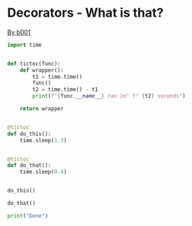 # Decorators - What is that?

[By b001](https://www.youtube.com/watch?v=BE-L7xu8pO4)

```python
import time


def tictoc(func):
    def wrapper():
        t1 = time.time()
        func()
        t2 = time.time() - t1
        print(f"{func.__name__} ran in" f" {t2} seconds")

    return wrapper


@tictoc
def do_this():
    time.sleep(1.3)


@tictoc
def do_that():
    time.sleep(0.4)


do_this()

do_that()

print("Done")
```
